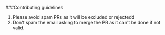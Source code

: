 ###Contributing guidelines

1. Please avoid spam PRs as it will be excluded or rejectedd
2. Don't spam the email asking to merge the PR as it can't be done if not valid.
